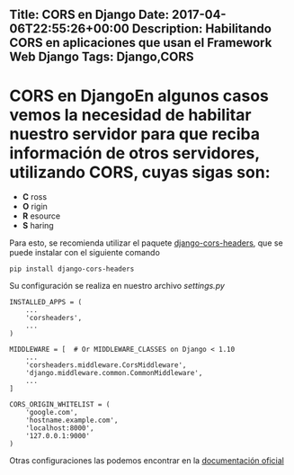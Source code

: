 Title: CORS en Django
Date: 2017-04-06T22:55:26+00:00
Description: Habilitando CORS en aplicaciones que usan el Framework Web Django
Tags: Django,CORS
---
# CORS en DjangoEn algunos casos vemos la necesidad de habilitar nuestro servidor para que reciba información de otros servidores, utilizando CORS, cuyas sigas son:

- **C** ross
- **O** rigin
- **R** esource
- **S** haring

Para esto, se recomienda utilizar el paquete [django-cors-headers](https://github.com/ottoyiu/django-cors-headers), que se puede instalar con el siguiente comando

```
pip install django-cors-headers
```

Su configuración se realiza en nuestro archivo *settings.py*

```
INSTALLED_APPS = (
    ...
    'corsheaders',
    ...
)

MIDDLEWARE = [  # Or MIDDLEWARE_CLASSES on Django < 1.10
    ...
    'corsheaders.middleware.CorsMiddleware',
    'django.middleware.common.CommonMiddleware',
    ...
]

CORS_ORIGIN_WHITELIST = (
    'google.com',
    'hostname.example.com',
    'localhost:8000',
    '127.0.0.1:9000'
)
```

Otras configuraciones las podemos encontrar en la [documentación oficial](https://github.com/ottoyiu/django-cors-headers/blob/master/README.rst)